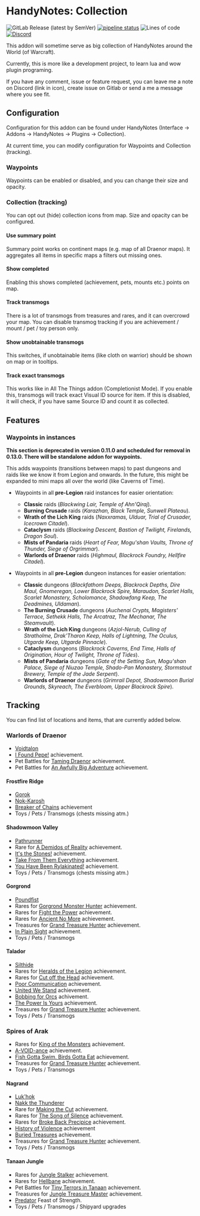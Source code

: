 # HandyNotes: Collection

![GitLab Release (latest by SemVer)](https://img.shields.io/gitlab/v/release/29598319)
[![pipeline status](https://gitlab.com/mulambo/HandyNotes_Collection/badges/master/pipeline.svg)](https://gitlab.com/mulambo/HandyNotes_Collection/-/commits/master)
![Lines of code](https://img.shields.io/tokei/lines/gitlab/mulambo/HandyNotes_Collection)
[![Discord](https://img.shields.io/discord/913407805074055169?logo=Discord)](https://discord.gg/y3BukFRv3D)

This addon will sometime serve as big collection of HandyNotes around the World (of Warcraft).

Currently, this is more like a development project, to learn lua and wow plugin programing.

If you have any comment, issue or feature request, you can leave me a note on Discord (link in icon), create issue on Gitlab or send a me a message where you see fit.

## Configuration

Configuration for this addon can be found under HandyNotes (Interface -> Addons -> HandyNotes -> Plugins -> Collection).

At current time, you can modify configuration for Waypoints and Collection (tracking).

### Waypoints

Waypoints can be enabled or disabled, and you can change their size and opacity.

### Collection (tracking)

You can opt out (hide) collection icons from map. Size and opacity can be configured.

#### Use summary point

Summary point works on continent maps (e.g. map of all Draenor maps). It aggregates all items in specific maps a filters out missing ones.

#### Show completed

Enabling this shows completed (achievement, pets, mounts etc.) points on map.

#### Track transmogs

There is a lot of transmogs from treasures and rares, and it can overcrowd your map. You can disable transmog tracking if you are achievement / mount / pet / toy person only.

#### Show unobtainable transmogs

This switches, if unobtainable items (like cloth on warrior) should be shown on map or in tooltips.

#### Track exact transmogs

This works like in All The Things addon (Completionist Mode). If you enable this, transmogs will track exact Visual ID source for item. If this is disabled, it will check, if you have same Source ID and count it as collected.

## Features

### Waypoints in instances

__This section is deprecated in version 0.11.0 and scheduled for removal in 0.13.0. There will be standalone addon for waypoints.__

This adds waypoints (transitions between maps) to past dungeons and raids like we know it from Legion and onwards.
In the future, this might be expanded to mini maps all over the world (like Caverns of Time).

- Waypoints in all __pre-Legion__ raid instances for easier orientation:

  - __Classic__ raids (_Blackwing Lair, Temple of Ahn'Qiraj_).
  - __Burning Crusade__ raids (_Karazhan, Black Temple, Sunwell Plateau_).
  - __Wrath of the Lich King__ raids (_Naxxramas, Ulduar, Trial of Crusader, Icecrown Citadel_).
  - __Cataclysm__ raids (_Blackwing Descent, Bastion of Twilight, Firelands, Dragon Soul_).
  - __Mists of Pandaria__ raids (_Heart of Fear, Mogu'shan Vaults, Throne of Thunder, Siege of Orgrimmar_).
  - __Warlords of Draenor__ raids (_Highmaul, Blackrock Foundry, Hellfire Citadel_).
- Waypoints in all __pre-Legion__ dungeon instances for easier orientation:
  - __Classic__ dungeons (_Blackfathom Deeps, Blackrock Depths, Dire Maul, Gnomeregan, Lower Blackrock Spire, Maraudon, Scarlet Halls, Scarlet Monastery, Scholomance, Shadowfang Keep, The Deadmines, Uldaman_).
  - __The Burning Crusade__ dungeons (_Auchenai Crypts, Magisters' Terrace, Sethekk Halls, The Arcatraz, The Mechanar, The Steamvault_).
  - __Wrath of the Lich King__ dungeons (_Azjol-Nerub, Culling of Stratholme, Drak'Tharon Keep, Halls of Lightning, The Oculus, Utgarde Keep, Utgarde Pinnacle_).
  - __Cataclysm__ dungeons (_Blackrock Caverns, End Time, Halls of Origination, Hour of Twilight, Throne of Tides_).
  - __Mists of Pandaria__ dungeons (_Gate of the Setting Sun, Mogu'shan Palace, Siege of Niuzao Temple, Shado-Pan Monastery, Stormstout Brewery, Temple of the Jade Serpent_).
  - __Warlords of Draenor__ dungeons (_Grimrail Depot, Shadowmoon Burial Grounds, Skyreach, The Everbloom, Upper Blackrock Spire_).

## Tracking

You can find list of locations and items, that are currently added below.

### Warlords of Draenor

- [Voidtalon](https://www.wowhead.com/item=121815/voidtalon-of-the-dark-star)
- [I Found Pepe!](https://www.wowhead.com/achievement=10053/i-found-pepe) achievement.
- Pet Battles for [Taming Draenor](https://www.wowhead.com/achievement=9724/taming-draenor) achievement.
- Pet Battles for [An Awfully Big Adventure](https://www.wowhead.com/achievement=9069/an-awfully-big-adventure) achievement.

#### Frostfire Ridge

- [Gorok](https://www.wowhead.com/npc=50992/gorok)
- [Nok-Karosh](https://www.wowhead.com/npc=81001/nok-karosh)
- [Breaker of Chains](https://www.wowhead.com/achievement=9533/breaker-of-chains) achievement
- Toys / Pets / Transmogs (chests missing atm.)

#### Shadowmoon Valley

- [Pathrunner](https://www.wowhead.com/npc=50883/pathrunner)
- Rare for [A Demidos of Reality](https://www.wowhead.com/achievement=9437/a-demidos-of-reality) achievement.
- [It's the Stones!](https://www.wowhead.com/achievement=9436/its-the-stones) achievement.
- [Take From Them Everything](https://www.wowhead.com/achievement=9435/take-from-them-everything) achievement.
- [You Have Been Rylakinated!](https://www.wowhead.com/achievement=9481/you-have-been-rylakinated) achievement.
- Toys / Pets / Transmogs (chests missing atm.)

#### Gorgrond

- [Poundfist](https://www.wowhead.com/npc=50985/poundfist)
- Rares for [Gorgrond Monster Hunter](https://www.wowhead.com/achievement=9400/gorgrond-monster-hunter) achievement.
- Rares for [Fight the Power](https://www.wowhead.com/achievement=9655/fight-the-power) achievement.
- Rares for [Ancient No More](https://www.wowhead.com/achievement=9678/ancient-no-more) achievement.
- Treasures for [Grand Treasure Hunter](https://www.wowhead.com/achievement=9728/grand-treasure-hunter) achievement.
- [In Plain Sight](https://www.wowhead.com/achievement=9656/in-plain-sight) achievement.
- Toys / Pets / Transmogs

#### Talador

- [Silthide](https://www.wowhead.com/npc=51015/silthide)
- Rares for [Heralds of the Legion](https://www.wowhead.com/achievement=9638/heralds-of-the-legion) achievement.
- Rares for [Cut off the Head](https://www.wowhead.com/achievement=9633/cut-off-the-head) achievement.
- [Poor Communication](https://www.wowhead.com/achievement=9637/poor-communication) achievement.
- [United We Stand](https://www.wowhead.com/achievement=9636/united-we-stand) achievement.
- [Bobbing for Orcs](https://www.wowhead.com/achievement=9635/bobbing-for-orcs) achivement.
- [The Power Is Yours](https://www.wowhead.com/achievement=9632/the-power-is-yours) achievement.
- Treasures for [Grand Treasure Hunter](https://www.wowhead.com/achievement=9728/grand-treasure-hunter) achievement.
- Toys / Pets / Transmogs

### Spires of Arak

- Rares for [King of the Monsters](https://www.wowhead.com/achievement=9601/king-of-the-monsters) achievement.
- [A-VOID-ance](https://www.wowhead.com/achievement=9433/cut-off-the-head) achievement.
- [Fish Gotta Swim, Birds Gotta Eat](https://www.wowhead.com/achievement=9613/fish-gotta-swim-birds-gotta-eat) achievement.
- Treasures for [Grand Treasure Hunter](https://www.wowhead.com/achievement=9728/grand-treasure-hunter) achievement.
- Toys / Pets / Transmogs

#### Nagrand

- [Luk'hok](https://www.wowhead.com/npc=50981/lukhok)
- [Nakk the Thunderer](https://www.wowhead.com/npc=50990/nakk-the-thunderer)
- Rare for [Making the Cut](https://www.wowhead.com/achievement=9617/making-the-cut) achievement.
- Rares for [The Song of Silence](https://www.wowhead.com/achievement=9541/the-song-of-silence) achievement.
- Rares for [Broke Back Precipice](https://www.wowhead.com/achievement=9571/broke-back-precipice) achievement.
- [History of Violence](https://www.wowhead.com/achievement=9610/history-of-violence) achievement
- [Buried Treasures](https://www.wowhead.com/achievement=9548/buried-treasures) achievement.
- Treasures for [Grand Treasure Hunter](https://www.wowhead.com/achievement=9728/grand-treasure-hunter) achievement.
- Toys / Pets / Transmogs

#### Tanaan Jungle

- Rares for [Jungle Stalker](https://www.wowhead.com/achievement=10070/jungle-stalker) achievement.
- Rares for [Hellbane](https://www.wowhead.com/achievement=10061/hellbane) achievement.
- Pet Battles for [Tiny Terrors in Tanaan](https://www.wowhead.com/achievement=10052/tiny-terrors-in-tanaan) achievement.
- Treasures for [Jungle Treasure Master](https://www.wowhead.com/achievement=10262/jungle-treasure-master) achievement.
- [Predator](https://www.wowhead.com/achievement=10334/predator) Feast of Strength.
- Toys / Pets / Transmogs / Shipyard upgrades
